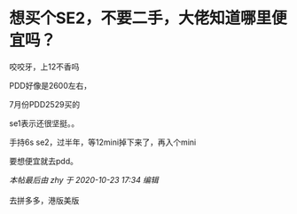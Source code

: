 # 想买个SE2，不要二手，大佬知道哪里便宜吗？


咬咬牙，上12不香吗

PDD好像是2600左右，

7月份PDD2529买的

se1表示还很坚挺。。<img id="aimg_XBlN9" onclick="zoom(this, this.src, 0, 0, 0)" class="zoom" src="https://cdn.jsdelivr.net/gh/hishis/forum-master/public/images/patch.gif" onmouseover="img_onmouseoverfunc(this)" onload="thumbImg(this)" border="0" alt="" />

手持6s se2，过半年，等12mini掉下来了，再入个mini

要想便宜就去pdd。

<i class="pstatus"> 本帖最后由 zhy 于 2020-10-23 17:34 编辑 </i><br />
<br />
去拼多多，港版美版
